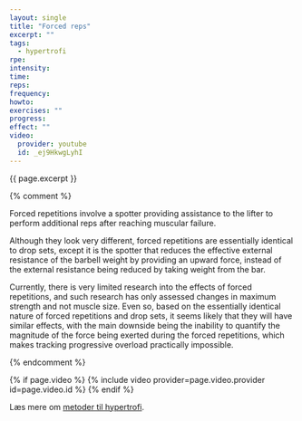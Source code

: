 ```yaml
---
layout: single
title: "Forced reps"
excerpt: ""
tags:
  - hypertrofi
rpe: 
intensity: 
time: 
reps: 
frequency: 
howto:
exercises: ""
progress:
effect: ""
video:
  provider: youtube
  id: _ej9HkwgLyhI
---
```


{{ page.excerpt }}

{% comment %}

Forced repetitions involve a spotter providing assistance to the lifter to perform additional reps after reaching muscular failure.

Although they look very different, forced repetitions are essentially identical to drop sets, except it is the spotter that reduces the effective external resistance of the barbell weight by providing an upward force, instead of the external resistance being reduced by taking weight from the bar.

Currently, there is very limited research into the effects of forced repetitions, and such research has only assessed changes in maximum strength and not muscle size. Even so, based on the essentially identical nature of forced repetitions and drop sets, it seems likely that they will have similar effects, with the main downside being the inability to quantify the magnitude of the force being exerted during the forced repetitions, which makes tracking progressive overload practically impossible.

{% endcomment %}


{% if page.video %}
  {% include video provider=page.video.provider id=page.video.id %}
{% endif %}


Læs mere om [metoder til hypertrofi](/hypertrofi-metoder/).
